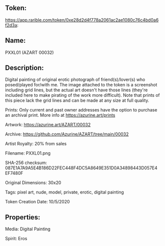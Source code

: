 ## Token:

https://app.rarible.com/token/0xe28d2d4f778a2061ac2ae1080c76c4bd0a6f2d3a:

## Name:

PXXL01 (AZART 00032)

## Description: 

Digital painting of original erotic photograph of friend(s)/lover(s) who posed/played for/with me. The image attached to the token is a screenshot including grid lines, but the actual art doesn't have those lines (they're included here to make pirating of the work more difficult). Note that prints of this piece lack the grid lines and can be made at any size at full quality.

Prints: Only current and past owner addresses have the option to purchase an archival print. More info at https://azurine.art/prints

Artwork: https://azurine.art/AZART/00032

Archive: https://github.com/Azurine/AZART/tree/main/00032

Artist Royalty: 20% from sales

Filename: PXXL01.png

SHA-256 checksum: 087E1A7A9A5E4B186D22FEC448F4DC5A8649E351D0A34898443D057E4EF7480F

Original Dimensions: 30x20

Tags: pixel art, nude, model, private, erotic, digital painting

Token Creation Date: 10/5/2020

## Properties:

Media: Digital Painting

Spirit: Eros